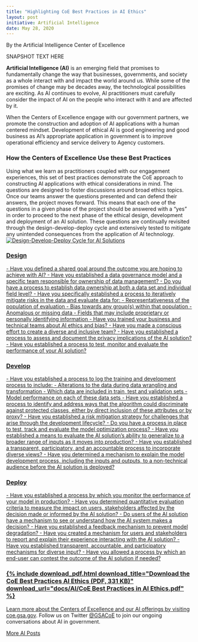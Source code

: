 ```yaml
---
title: "Highlighting CoE Best Practices in AI Ethics"
layout: post
initiative: Artificial Intelligence
date: May 28, 2020
---
```

By the Artificial Intelligence Center of Excellence

SNAPSHOT TEXT HERE

**Artificial Intelligence (AI)** is an emerging field that promises to fundamentally change the way that businesses, governments, and society as a whole interact with and impact the world around us. While some of the promises of change may be decades away, the technological possibilities are exciting. As AI continues to evolve, AI practitioners must carefully consider the impact of AI on the people who interact with it and are affected by it.

When the Centers of Excellence engage with our government partners, we promote the construction and adoption of AI applications with a human centered mindset. Development of ethical AI is good engineering and good business as AI’s appropriate application in government is to improve operational efficiency and service delivery to Agency customers.

<h3> How the Centers of Excellence Use these Best Practices </h3>
Using what we learn as practitioners coupled with our engagement experiences, this set of best practices demonstrate the CoE approach to constructing AI applications with ethical considerations in mind. The questions are designed to foster discussions around broad ethics topics. Once our teams answer the questions presented and can defend their answers, the project moves forward. This means that each one of the questions in a given phase of the project should be answered with a “yes” in order to proceed to the next phase of the ethical design, development and deployment of an AI solution. These questions are continually revisited through the design-develop-deploy cycle and extensively tested to mitigate any unintended consequences from the application of AI technology.

<a href="{{site.baseurl}}/images/AI/Coe_Process_AIethicsGuide.jpg" target="_blank" rel="noopener noreferrer">
<img src="{{site.baseurl}}/images/AI/Coe_Process_AIethicsGuide.jpg" alt="Design-Develop-Deploy Cycle for AI Solutions">
 

<h3> Design </h3>
- Have you defined a shared goal around the outcome you are hoping to achieve with AI?
- Have you established a data governance model and a specific team responsible for ownership of data management?
- Do you have a process to establish data ownership at both a data set and individual field level?
- Have you specifically established a process to iteratively mitigate risks in the data and evaluate data for:
  - Representativeness of the population of evaluation
  - Bias towards any group(s) within that population 
  - Anomalous or missing data
  - Fields that may include proprietary or personally identifying information
- Have you trained your business and technical teams about AI ethics and bias?
- Have you made a conscious effort to create a diverse and inclusive team?
- Have you established a process to assess and document the privacy implications of the AI solution?
- Have you established a process to test, monitor and evaluate the performance of your AI solution?

<h3> Develop </h3>
- Have you established a process to log the training and development process to include:
  - Alterations to the data during data wrangling and transformation
  - Which data are included in train, test and validation sets
  - Model performance on each of these data sets
- Have you established a process to identify and address ways that the algorithm could discriminate against protected classes, either by direct inclusion of these attributes or by proxy?
- Have you established a risk mitigation strategy for challenges that arise through the development lifecycle?
- Do you have a process in place to test, track and evaluate the model optimization process?
- Have you established a means to evaluate the AI solution’s ability to generalize to a broader range of inputs as it moves into production?
- Have you established a transparent, participatory, and an accountable process to incorporate diverse views?
- Have you determined a mechanism to explain the model development process, including the inputs and outputs, to a non-technical audience before the AI solution is deployed?

<h3> Deploy </h3>
- Have you established a process by which you monitor the performance of your model in production?
- Have you determined quantitative evaluation criteria to measure the impact on users, stakeholders affected by the decision made or informed by the AI solution?
- Do users of the AI solution have a mechanism to see or understand how the AI system makes
a decision?
- Have you established a feedback mechanism to prevent model degradation?
- Have you created a mechanism for users and stakeholders to report and explain their experience interacting with the AI solution?
- Have you established transparent, accountable, and participatory mechanisms for diverse input?
- Have you allowed a process by which an end-user can contest the outcome of the  AI solution if needed?

<h3>{% include download_pdf.html download_title="Download the CoE Best Practices AI Ethics (PDF, 331 KB)"
    download_url="docs/AI/CoE Best Practices in AI Ethics.pdf" %}</h3>
    
Learn more about the Centers of Excellence and our AI offerings by visiting <a href="https://coe.gsa.gov/coe/artificial-intelligence.html">coe.gsa.gov</a>. Follow us on Twitter <a href="https://twitter.com/GSACoE">@GSACoE</a> to join our ongoing conversations about AI in government.

<a href="{{site.baseurl}}/coe/artificial-intelligence.html#coe-updates" class="usa-button">More AI Posts</a>
